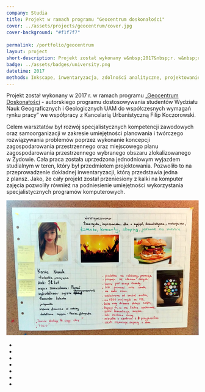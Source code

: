 ```yaml
---
company: Studia
title: Projekt w ramach programu "Geocentrum doskonałości"
cover: ../assets/projects/geocentrum/cover.jpg
cover-background: "#f1f7f7"

permalink: /portfolio/geocentrum
layout: project
short-description: Projekt został wykonany w&nbsp;2017&nbsp;r. w&nbsp;ramach programu „Geocentrum Doskonałości -&nbsp;autorskiego programu dostosowywania studentów WNGiG UAM do współczesnych wymagań rynku pracy”
badge: ../assets/badges/university.png
datetime: 2017
methods: Inkscape, inwentaryzacja, zdolności analityczne, projektowanie, umiejętności planowania, umiejętności twórczego rozwiązywania problemów, zdolności manualne, umiejętność organizacji własnej pracy, projekt komputerowy
---
```


Projekt został wykonany w&nbsp;2017 r. w&nbsp;ramach programu „<a href="http://geocentrum.home.amu.edu.pl/">Geocentrum Doskonałości</a> -&nbsp;autorskiego programu dostosowywania studentów Wydziału Nauk Geograficznych i&nbsp;Geologicznych UAM do współczesnych wymagań rynku pracy” we współpracy z&nbsp;Kancelarią Urbanistyczną Filip Koczorowski.

Celem warsztatów był rozwój specjalistycznych kompetencji zawodowych oraz samoorganizacji w&nbsp;zakresie umiejętności planowania i&nbsp;twórczego rozwiązywania problemów poprzez wykonanie koncepcji zagospodarowania przestrzennego oraz miejscowego planu zagospodarowania przestrzennego wybranego obszaru zlokalizowanego w&nbsp;Żydowie. Cała praca została uprzedzona jednodniowym wyjazdem studialnym w&nbsp;teren, który był przedmiotem projektowania. Pozwoliło to na przeprowadzenie dokładnej inwentaryzacji, którą przedstawia jedna z&nbsp;plansz. Jako, że cały projekt został przeniesiony z&nbsp;kalki na komputer zajęcia pozwoliły również na podniesienie umiejętności wykorzystania specjalistycznych programów komputerowych.

<div class="project-image">
	<img class="item" href="../assets/projects/geocentrum/6.jpg" src="../assets/projects/geocentrum/6.jpg" />
</div>
<ul class="gallery">
	<li class="item" href="../assets/projects/geocentrum/0.jpg" style="background-image: url(../assets/projects/geocentrum/0.jpg);"></li>
	<li class="item" href="../assets/projects/geocentrum/1.jpg" style="background-image: url(../assets/projects/geocentrum/1.jpg);"></li>
	<li class="item" href="../assets/projects/geocentrum/2.jpg" style="background-image: url(../assets/projects/geocentrum/2.jpg);"></li>
	<li class="item" href="../assets/projects/geocentrum/3.jpg" style="background-image: url(../assets/projects/geocentrum/3.jpg);"></li>
	<li class="item" href="../assets/projects/geocentrum/4.jpg" style="background-image: url(../assets/projects/geocentrum/4.jpg);"></li>
	<li class="item" href="../assets/projects/geocentrum/7.jpg" style="background-image: url(../assets/projects/geocentrum/7.jpg);"></li>
	<li class="item" href="../assets/projects/geocentrum/5.jpg" style="background-image: url(../assets/projects/geocentrum/5.jpg);"></li>
</ul>
